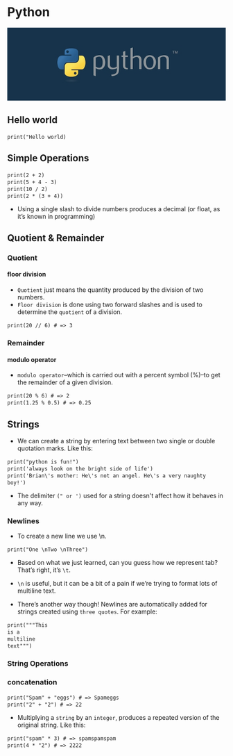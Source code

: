 # Python
<img src="./images/python.jpg" />

## Hello world
```
print("Hello world)
```

## Simple Operations
```
print(2 + 2)
print(5 + 4 - 3)
print(10 / 2)
print(2 * (3 + 4))
```
- Using a single slash to divide numbers produces a decimal (or float, as it’s known in programming)

## Quotient & Remainder
### Quotient
#### floor division
- ``Quotient`` just means the quantity produced by the division of two numbers.
- ``Floor division`` is done using two forward slashes and is used to determine the ``quotient`` of a division.
```
print(20 // 6) # => 3
```

### Remainder
#### modulo operator
- ``modulo operator``–which is carried out with a percent symbol (%)–to get the remainder of a given division.
```
print(20 % 6) # => 2
print(1.25 % 0.5) # => 0.25
```
## Strings
- We can create a string by entering text between two single or double quotation marks. Like this:
```
print("python is fun!")
print('always look on the bright side of life')
print('Brian\'s mother: He\'s not an angel. He\'s a very naughty boy!')
```
- The delimiter ``(" or ')`` used for a string doesn't affect how it behaves in any way.

### Newlines
- To create a new line we use \n.
```
print("One \nTwo \nThree")
```
- Based on what we just learned, can you guess how we represent tab? That’s right, it’s ``\t``.
- ``\n`` is useful, but it can be a bit of a pain if we’re trying to format lots of multiline text.

- There’s another way though! Newlines are automatically added for strings created using ``three quotes``.
For example:

```
print("""This
is a
multiline
text""")
```

### String Operations
### concatenation
```
print("Spam" + "eggs") # => Spameggs
print("2" + "2") # => 22
```

- Multiplying a ``string`` by an ``integer``, produces a repeated version of the original string. Like this:
```
print("spam" * 3) # => spamspamspam
print(4 * "2") # => 2222
```